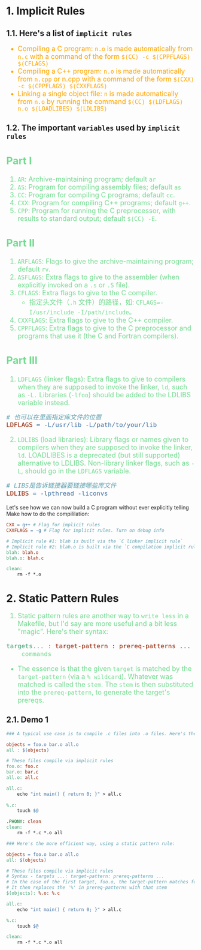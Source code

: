 <!--
 * @Descripttion: 
 * @version: 
 * @Author: sch
 * @Date: 2022-04-02 09:53:22
 * @LastEditors: Please set LastEditors
 * @LastEditTime: 2022-05-01 09:57:48
-->
# 1. Implicit Rules

## 1.1. Here's a list of `implicit rules`
<font color="orange" size="4">

- Compiling a C program: `n.o` is made automatically from `n.c` with a command of the form `$(CC) -c $(CPPFLAGS) $(CFLAGS)`
- Compiling a C++ program: `n.o` is made automatically from `n.cpp` or n.cpp with a command of the form `$(CXX) -c $(CPPFLAGS) $(CXXFLAGS)`
- Linking a single object file: `n` is made automatically from `n.o` by running the command `$(CC) $(LDFLAGS) n.o $(LOADLIBES) $(LDLIBS)`

</font>

## 1.2. The important `variables` used by `implicit rules`
<font color="73DB90" size="4">

Part I
------
1. `AR`: Archive-maintaining program; default `ar`
2. `AS`: Program for compiling assembly files; default `as`
3. `CC`: Program for compiling C programs; default `cc`.
4. `CXX`: Program for compiling C++ programs; default `g++`.
5. `CPP`: Program for running the C preprocessor, with results to standard output; default `$(CC) -E`.


Part II
-------
1. `ARFLAGS`: Flags to give the archive-maintaining program; default `rv`.
2. `ASFLAGS`: Extra flags to give to the assembler (when explicitly invoked on a `.s` or `.S` file).
3. `CFLAGS`: Extra flags to give to the C compiler.
	- 指定头文件（`.h` 文件）的路径，如: `CFLAGS=-I/usr/include -I/path/include`。
4. `CXXFLAGS`: Extra flags to give to the C++ compiler.
5. `CPPFLAGS`: Extra flags to give to the C preprocessor and programs that use it (the C and Fortran compilers).


Part III
--------
1. `LDFLAGS` (linker flags): Extra flags to give to compilers when they are supposed to invoke the linker, `ld`, such as `-L.` Libraries (`-lfoo`) should be added to the LDLIBS variable instead.
```Makefile
# 也可以在里面指定库文件的位置
LDFLAGS = -L/usr/lib -L/path/to/your/lib
```
2. `LDLIBS` (load libraries): Library flags or names given to compilers when they are supposed to invoke the linker, `ld`. LOADLIBES is a deprecated (but still supported) alternative to LDLIBS. Non-library linker flags, such as `-L`, should go in the `LDFLAGS` variable.
```Makefile
# LIBS是告诉链接器要链接哪些库文件
LDLIBS = -lpthread -liconvs
```


</font>

Let's see how we can now build a C program without ever explicitly telling Make how to do the compililation:

```Makefile
CXX = g++ # Flag for implicit rules
CXXFLAGS = -g # Flag for implicit rules. Turn on debug info

# Implicit rule #1: blah is built via the `C linker implicit rule`
# Implicit rule #2: blah.o is built via the `C compilation implicit rule`, because blah.c exists
blah: blah.o
blah.o: blah.c

clean:
	rm -f *.o
```

# 2. Static Pattern Rules
<font color="73DB90" size="4">

1. Static pattern rules are another way to `write less` in a Makefile, but I'd say are more useful and a bit less "magic". Here's their syntax:
```Makefile
targets... : target-pattern : prereq-patterns ...
	commands
```

   - The essence is that the given `target` is matched by the `target-pattern` (via a `% wildcard`). Whatever was matched is called the `stem`. The `stem` is then substituted into the `prereq-pattern`, to generate the target's prereqs.

</font>

## 2.1. Demo 1
```Makefile
### A typical use case is to compile .c files into .o files. Here's the manual way:

objects = foo.o bar.o all.o 
all : $(objects)

# These files compile via implicit rules
foo.o: foo.c
bar.o: bar.c
all.o: all.c

all.c:
	echo "int main() { return 0; }" > all.c
	
%.c:
	touch $@

.PHONY: clean
clean:
	rm -f *.c *.o all
```

```Makefile
### Here's the more efficient way, using a static pattern rule:

objects = foo.o bar.o all.o
all: $(objects)

# These files compile via implicit rules
# Syntax - targets ...: target-pattern: prereq-patterns ...
# In the case of the first target, foo.o, the target-pattern matches foo.o and sets the "stem" to be "foo".
# It then replaces the '%' in prereq-patterns with that stem
$(objects): %.o: %.c

all.c:
	echo "int main() { return 0; }" > all.c

%.c:
	touch $@

clean:
	rm -f *.c *.o all
```